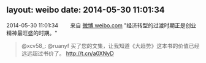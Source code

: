 layout: weibo
date: 2014-05-30 11:01:34
---
<meta name="referrer" content="no-referrer" />

2014-05-30 11:01:34  &nbsp;&nbsp;&nbsp;&nbsp;&nbsp;&nbsp; 来自 <a href="http://weibo.com/" rel="nofollow">微博 weibo.com</a>
"经济转型的过渡时期正是创业精神最旺盛的时期。"
>  @xcv58_: @ruanyf 买了您的文集，让我知道《大趋势》这本书的价值已经远远超过书价了。 http://t.cn/a0XNyD ​​​
